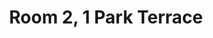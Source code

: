 ---
basin: 'No'
cudn: true
floor: Ground
grade: 5
images: []
living_room: 'No'
location: Park Terrace
name: '2'
network: Wireless Only
title: Room 2, 1 Park Terrace
---